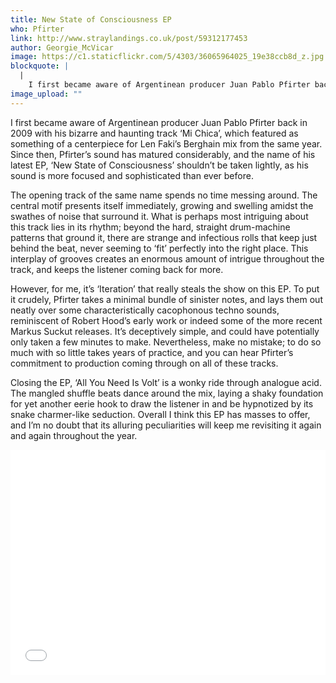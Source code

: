 ```yaml
---
title: New State of Consciousness EP
who: Pfirter
link: http://www.straylandings.co.uk/post/59312177453
author: Georgie_McVicar
image: https://c1.staticflickr.com/5/4303/36065964025_19e38ccb8d_z.jpg
blockquote: |
  |
    I first became aware of Argentinean producer Juan Pablo Pfirter back in 2009 with his bizarre and haunting track ‘Mi Chica’, which featured as something of a centerpiece for Len Faki’s Berghain mix from the same year. Since then, Pfirter’s sound has matured considerably, and the name of his latest EP, ‘New State of Consciousness’ shouldn’t be taken lightly, as his sound is more focused and sophisticated than ever before.
image_upload: ""
---
```

I first became aware of Argentinean producer Juan Pablo Pfirter back in 2009 with his bizarre and haunting track ‘Mi Chica’, which featured as something of a centerpiece for Len Faki’s Berghain mix from the same year. Since then, Pfirter’s sound has matured considerably, and the name of his latest EP, ‘New State of Consciousness’ shouldn’t be taken lightly, as his sound is more focused and sophisticated than ever before. 

The opening track of the same name spends no time messing around. The central motif presents itself immediately, growing and swelling amidst the swathes of noise that surround it. What is perhaps most intriguing about this track lies in its rhythm; beyond the hard, straight drum-machine patterns that ground it, there are strange and infectious rolls that keep just behind the beat, never seeming to ‘fit’ perfectly into the right place. This interplay of grooves creates an enormous amount of intrigue throughout the track, and keeps the listener coming back for more. 

However, for me, it’s ‘Iteration’ that really steals the show on this EP. To put it crudely, Pfirter takes a minimal bundle of sinister notes, and lays them out neatly over some characteristically cacophonous techno sounds, reminiscent of Robert Hood’s early work or indeed some of the more recent Markus Suckut releases. It’s deceptively simple, and could have potentially only taken a few minutes to make. Nevertheless, make no mistake; to do so much with so little takes years of practice, and you can hear Pfirter’s commitment to production coming through on all of these tracks.

Closing the EP, ‘All You Need Is Volt’ is a wonky ride through analogue acid. The mangled shuffle beats dance around the mix, laying a shaky foundation for yet another eerie hook to draw the listener in and be hypnotized by its snake charmer-like seduction. Overall I think this EP has masses to offer, and I’m no doubt that its alluring peculiarities will keep me revisiting it again and again throughout the year.

<iframe frameborder="0" height="360" src="//www.youtube.com/embed/Mr7AWgXuLPo" width="100%"></iframe>